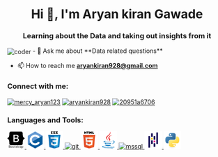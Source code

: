 <h1 align="center">Hi 👋, I'm Aryan kiran Gawade</h1>
<h3 align="center">Learning about the Data and taking out insights from it</h3>
<img align = "center" width = "400" alt = "coder" src = "https://media1.giphy.com/media/v1.Y2lkPTc5MGI3NjExNTQ0MzExMmZkY2IwNjIyY2M3MDczNTEwYmRmYTA2NjE0MDVmYzg1YSZjdD1n/qgQUggAC3Pfv687qPC/giphy.gif">
- 💬 Ask me about **Data related questions**

- 📫 How to reach me **aryankiran928@gmail.com**

<h3 align="left">Connect with me:</h3>  
<p align="left">
<a href="https://www.codechef.com/users/mercy_aryan123" target="blank"><img align="center" src="https://cdn.jsdelivr.net/npm/simple-icons@3.1.0/icons/codechef.svg" alt="mercy_aryan123" height="30" width="40" /></a>
<a href="https://www.leetcode.com/aryankiran928" target="blank"><img align="center" src="https://raw.githubusercontent.com/rahuldkjain/github-profile-readme-generator/master/src/images/icons/Social/leet-code.svg" alt="aryankiran928" height="30" width="40" /></a>
<a href="https://auth.geeksforgeeks.org/user/20951a6706" target="blank"><img align="center" src="https://raw.githubusercontent.com/rahuldkjain/github-profile-readme-generator/master/src/images/icons/Social/geeks-for-geeks.svg" alt="20951a6706" height="30" width="40" /></a>
</p>

<h3 align="left">Languages and Tools:</h3>
<p align="left"> <a href="https://getbootstrap.com" target="_blank" rel="noreferrer"> <img src="https://raw.githubusercontent.com/devicons/devicon/master/icons/bootstrap/bootstrap-plain-wordmark.svg" alt="bootstrap" width="40" height="40"/> </a> <a href="https://www.cprogramming.com/" target="_blank" rel="noreferrer"> <img src="https://raw.githubusercontent.com/devicons/devicon/master/icons/c/c-original.svg" alt="c" width="40" height="40"/> </a> <a href="https://www.w3schools.com/css/" target="_blank" rel="noreferrer"> <img src="https://raw.githubusercontent.com/devicons/devicon/master/icons/css3/css3-original-wordmark.svg" alt="css3" width="40" height="40"/> </a> <a href="https://git-scm.com/" target="_blank" rel="noreferrer"> <img src="https://www.vectorlogo.zone/logos/git-scm/git-scm-icon.svg" alt="git" width="40" height="40"/> </a> <a href="https://www.w3.org/html/" target="_blank" rel="noreferrer"> <img src="https://raw.githubusercontent.com/devicons/devicon/master/icons/html5/html5-original-wordmark.svg" alt="html5" width="40" height="40"/> </a> <a href="https://www.java.com" target="_blank" rel="noreferrer"> <img src="https://raw.githubusercontent.com/devicons/devicon/master/icons/java/java-original.svg" alt="java" width="40" height="40"/> </a> <a href="https://www.microsoft.com/en-us/sql-server" target="_blank" rel="noreferrer"> <img src="https://www.svgrepo.com/show/303229/microsoft-sql-server-logo.svg" alt="mssql" width="40" height="40"/> </a> <a href="https://pandas.pydata.org/" target="_blank" rel="noreferrer"> <img src="https://raw.githubusercontent.com/devicons/devicon/2ae2a900d2f041da66e950e4d48052658d850630/icons/pandas/pandas-original.svg" alt="pandas" width="40" height="40"/> </a> <a href="https://www.python.org" target="_blank" rel="noreferrer"> <img src="https://raw.githubusercontent.com/devicons/devicon/master/icons/python/python-original.svg" alt="python" width="40" height="40"/> </a> </p>
